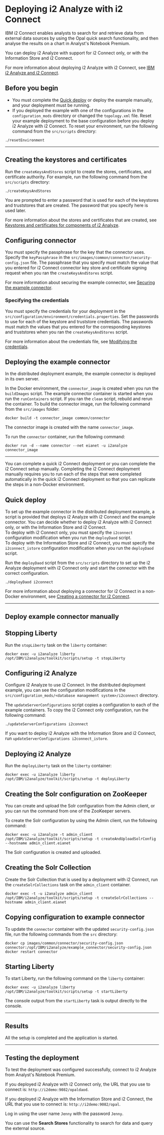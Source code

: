 # Deploying i2 Analyze with i2 Connect
IBM i2 Connect enables analysts to search for and retrieve data from external data sources by using the Opal quick search functionality, and then analyse the results on a chart in Analyst's Notebook Premium.

You can deploy i2 Analyze with support for i2 Connect only, or with the Information Store and i2 Connect.

For more information about deploying i2 Analyze with i2 Connect, see [IBM i2 Analyze and i2 Connect](https://www.ibm.com/support/knowledgecenter/SSXVTH_latest/com.ibm.i2.connect.developer.doc/i2_connect_overview.html).

## Before you begin
- You must complete the [Quick deploy](deploy_quick_start.md) or deploy the example manually, and your deployment must be running.
- If you deployed the example with one of the configurations in the `configuration_mods` directory or changed the `topology.xml` file. Reset your example deployment to the base configuration before you deploy i2 Analyze with i2 Connect. To reset your environment, run the following command from the `src/scripts` directory:
```
./resetEnvironment
```
---

## Creating the keystores and certificates
Run the `createKeysAndStores` script to create the stores, certificates, and certificate authority. For example, run the following command from the `src/scripts` directory:
```
./createKeysAndStores
```
You are prompted to enter a password that is used for each of the keystores and truststores that are created. The password that you specify here is used later.

For more information about the stores and certificates that are created, see [Keystores and certificates for components of i2 Analyze](./securing_certificates.md).

## Configuring connector
You must specify the passphrase for the key that the connector uses. Specify the `keyPassphrase` in the `src/images/common/connector/security-config.json` file. The passphrase that you specify must match the value that you entered for i2 Connect connector key store and certificate signing request when you ran the `createKeysAndStores` script.

For more information about securing the example connector, see [Securing the example connector](https://www.ibm.com/support/knowledgecenter/SSXVTH_latest/com.ibm.i2.eia.go.live.doc/t_connect_example_security.html).

### Specifying the credentials
You must specify the credentials for your deployment in the `src/configuration/environment/credentials.properties`. Set the passwords to use for each of the keystore and truststore credentials. The passwords must match the values that you entered for the corresponding keystores and truststores when you ran the `createKeysAndStores` script.

For more information about the credentials file, see [Modifying the credentials](https://www.ibm.com/support/knowledgecenter/SSXVTH_latest/com.ibm.i2.eia.go.live.doc/t_specifying_credentials.html).

## Deploying the example connector
In the distributed deployment example, the example connector is deployed in its own server.

In the Docker environment, the `connector_image` is created when you run the `buildImages` script. The example connector container is started when you run the `runContainers` script. If you ran the `clean` script, rebuild and rerun the container.
To build the connector image, run the following command from the `src/images` folder:
```
docker build -t connector_image common/connector
```

The connector image is created with the name `connector_image`.

To run the `connector` container, run the following command:
```
docker run -d --name connector --net eianet -u i2analyze connector_image
```
---

You can complete a quick i2 Connect deployment or you can complete the i2 Connect setup manually. Completing the i2 Connect deployment manually requires you to run each of the steps that were completed automatically in the quick i2 Connect deployment so that you can replicate the steps in a non-Docker environment.

## Quick deploy
To set up the example connector in the distributed deployment example, a script is provided that deploys i2 Analyze with i2 Connect and the example connector. You can decide whether to deploy i2 Analyze with i2 Connect only, or with the Information Store and i2 Connect.  
To deploy with i2 Connect only, you must specify the `i2connect` configuration modification when you run the `deployDaod` script.  
To deploy with the Information Store and i2 Connect, you must specify the `i2connect_istore` configuration modification when you run the `deployDaod` script.

Run the `deployDaod` script from the `src/scripts` directory to set up the i2 Analyze deployment with i2 Connect only and start the connector with the correct configuration.
```
./deployDaod i2connect
```

For more information about deploying a connector for i2 Connect in a non-Docker environment, see [Creating a connector for i2 Connect](https://www.ibm.com/support/knowledgecenter/SSXVTH_latest/com.ibm.i2.connect.developer.doc/creating_a_connector.html).

---
## Deploy example connector manually

## Stopping Liberty
Run the `stopLiberty` task on the `liberty` container:
```
docker exec -u i2analyze liberty /opt/IBM/i2analyze/toolkit/scripts/setup -t stopLiberty
```

## Configuring i2 Analyze
Configure i2 Analyze to use i2 Connect. In the distributed deployment example, you can see the configuration modifications in the `src/configuration_mods/<database management system>/i2connect` directory.

The `updateServerConfigurations` script copies a configuration to each of the example containers. To copy the i2 Connect only configuration, run the following command:
```
./updateServerConfigurations i2connect
```
If you want to deploy i2 Analyze with the Information Store and i2 Connect, run `updateServerConfigurations i2connect_istore`.

## Deploying i2 Analyze
Run the `deployLiberty` task on the `liberty` container:
```
docker exec -u i2analyze liberty /opt/IBM/i2analyze/toolkit/scripts/setup -t deployLiberty
```

## Creating the Solr configuration on ZooKeeper
You can create and upload the Solr configuration from the Admin client, or you can run the command from one of the ZooKeeper servers.

To create the Solr configuration by using the Admin client, run the following command:
```
docker exec -u i2analyze -t admin_client /opt/IBM/i2analyze/toolkit/scripts/setup -t createAndUploadSolrConfig --hostname admin_client.eianet
```
The Solr configuration is created and uploaded.

## Creating the Solr Collection
Create the Solr Collection that is used by a deployment with i2 Connect, run the `createSolrCollections` task on the `admin_client` container.
```
docker exec -t -u i2analyze admin_client /opt/IBM/i2analyze/toolkit/scripts/setup -t createSolrCollections --hostname admin_client.eianet
```

## Copying configuration to example connector
To update the `connector` container with the updated `security-config.json` file, run the following commands from the `src` directory:
```
docker cp images/common/connector/security-config.json connector:/opt/IBM/i2analyze/example_connector/security-config.json
docker restart connector
```

## Starting Liberty
To start Liberty, run the following command on the `liberty` container:
```
docker exec -u i2analyze liberty /opt/IBM/i2analyze/toolkit/scripts/setup -t startLiberty
```
The console output from the `startLiberty` task is output directly to the console.

---

## Results
All the setup is completed and the application is started.

---

## Testing the deployment
To test the deployment was configured successfully, connect to i2 Analyze from Analyst's Notebook Premium.

If you deployed i2 Analyze with i2 Connect only, the URL that you use to connect is: `http://i2demo:9082/opaldaod`.

If you deployed i2 Analyze with the Information Store and i2 Connect, the URL that you use to connect is: `http://i2demo:9082/opal`.

Log in using the user name `Jenny` with the password `Jenny`.

You can use the **Search Stores** functionality to search for data and query the external source.
